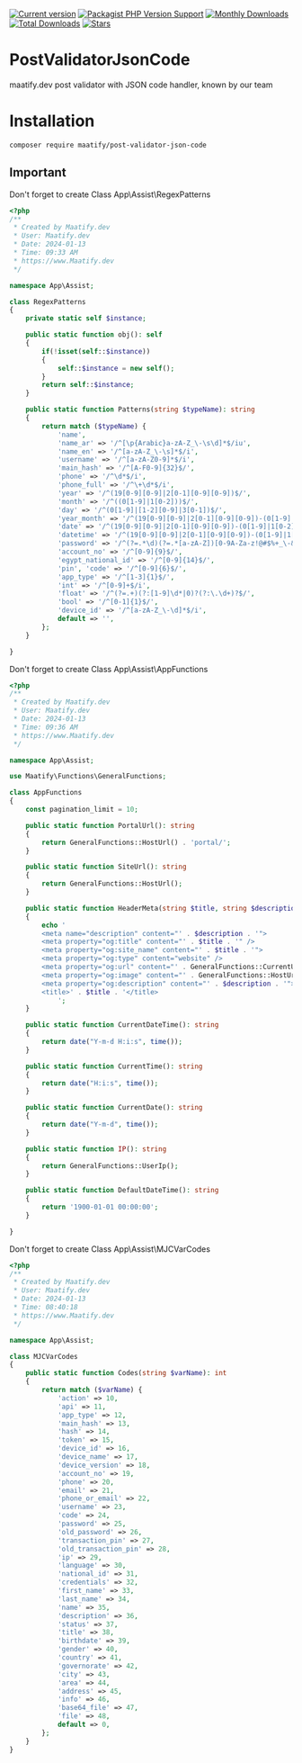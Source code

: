 [![Current version](https://img.shields.io/packagist/v/maatify/post-validator-json-code)][pkg]
[![Packagist PHP Version Support](https://img.shields.io/packagist/php-v/maatify/post-validator-json-code)][pkg]
[![Monthly Downloads](https://img.shields.io/packagist/dm/maatify/post-validator-json-code)][pkg-stats]
[![Total Downloads](https://img.shields.io/packagist/dt/maatify/post-validator-json-code)][pkg-stats]
[![Stars](https://img.shields.io/packagist/stars/maatify/post-validator-json-code)](https://github.com/maatify/Mailer/post-validator-json-code)

# PostValidatorJsonCode

maatify.dev post validator with JSON code handler, known by our team


[pkg]: <https://packagist.org/packages/maatify/mailer>
[pkg-stats]: <https://packagist.org/packages/maatify/mailer/stats>


# Installation

```shell
composer require maatify/post-validator-json-code
```
    
## Important
Don't forget to create Class App\Assist\RegexPatterns

```php
<?php
/**
 * Created by Maatify.dev
 * User: Maatify.dev
 * Date: 2024-01-13
 * Time: 09:33 AM
 * https://www.Maatify.dev
 */

namespace App\Assist;

class RegexPatterns
{
    private static self $instance;

    public static function obj(): self
    {
        if(!isset(self::$instance))
        {
            self::$instance = new self();
        }
        return self::$instance;
    }

    public static function Patterns(string $typeName): string
    {
        return match ($typeName) {
            'name',
            'name_ar' => '/^[\p{Arabic}a-zA-Z_\-\s\d]*$/iu',
            'name_en' => '/^[a-zA-Z_\-\s]*$/i',
            'username' => '/^[a-zA-Z0-9]*$/i',
            'main_hash' => '/^[A-F0-9]{32}$/',
            'phone' => '/^\d*$/i',
            'phone_full' => '/^\+\d*$/i',
            'year' => '/^(19[0-9][0-9]|2[0-1][0-9][0-9])$/',
            'month' => '/^((0[1-9]|1[0-2]))$/',
            'day' => '/^(0[1-9]|[1-2][0-9]|3[0-1])$/',
            'year_month' => '/^(19[0-9][0-9]|2[0-1][0-9][0-9])-(0[1-9]|1[0-2])$/',
            'date' => '/^(19[0-9][0-9]|2[0-1][0-9][0-9])-(0[1-9]|1[0-2])-(0[1-9]|[1-2][0-9]|3[0-1])$/',
            'datetime' => '/^(19[0-9][0-9]|2[0-1][0-9][0-9])-(0[1-9]|1[0-2])-(0[1-9]|[1-2][0-9]|3[0-1]) (0[0-9]|1[0-9]|2[0-3]):([0-5][0-9]):([0-5][0-9])$/',
            'password' => '/^(?=.*\d)(?=.*[a-zA-Z])[0-9A-Za-z!@#$%+_\-&]{7,70}$/',
            'account_no' => '/^[0-9]{9}$/',
            'egypt_national_id' => '/^[0-9]{14}$/',
            'pin', 'code' => '/^[0-9]{6}$/',
            'app_type' => '/^[1-3]{1}$/',
            'int' => '/^[0-9]+$/i',
            'float' => '/^(?=.+)(?:[1-9]\d*|0)?(?:\.\d+)?$/',
            'bool' => '/^[0-1]{1}$/',
            'device_id' => '/^[a-zA-Z_\-\d]*$/i',
            default => '',
        };
    }

}
```

Don't forget to create Class App\Assist\AppFunctions

```php
<?php
/**
 * Created by Maatify.dev
 * User: Maatify.dev
 * Date: 2024-01-13
 * Time: 09:36 AM
 * https://www.Maatify.dev
 */

namespace App\Assist;

use Maatify\Functions\GeneralFunctions;

class AppFunctions
{
    const pagination_limit = 10;

    public static function PortalUrl(): string
    {
        return GeneralFunctions::HostUrl() . 'portal/';
    }

    public static function SiteUrl(): string
    {
        return GeneralFunctions::HostUrl();
    }

    public static function HeaderMeta(string $title, string $description): void
    {
        echo '
        <meta name="description" content="' . $description . '">
        <meta property="og:title" content="' . $title . '" />
        <meta property="og:site_name" content="' . $title . '">
        <meta property="og:type" content="website" />
        <meta property="og:url" content="' . GeneralFunctions::CurrentUrl() . '">
        <meta property="og:image" content="' . GeneralFunctions::HostUrl() . 'images/logo.png" />
        <meta property="og:description" content="' . $description . '">
        <title>' . $title . '</title> 
            ';
    }

    public static function CurrentDateTime(): string
    {
        return date("Y-m-d H:i:s", time());
    }

    public static function CurrentTime(): string
    {
        return date("H:i:s", time());
    }

    public static function CurrentDate(): string
    {
        return date("Y-m-d", time());
    }

    public static function IP(): string
    {
        return GeneralFunctions::UserIp();
    }

    public static function DefaultDateTime(): string
    {
        return '1900-01-01 00:00:00';
    }

}

```

Don't forget to create Class App\Assist\MJCVarCodes

```php
<?php
/**
 * Created by Maatify.dev
 * User: Maatify.dev
 * Date: 2024-01-13
 * Time: 08:40:18
 * https://www.Maatify.dev
 */

namespace App\Assist;

class MJCVarCodes
{
    public static function Codes(string $varName): int
    {
        return match ($varName) {
            'action' => 10,
            'api' => 11,
            'app_type' => 12,
            'main_hash' => 13,
            'hash' => 14,
            'token' => 15,
            'device_id' => 16,
            'device_name' => 17,
            'device_version' => 18,
            'account_no' => 19,
            'phone' => 20,
            'email' => 21,
            'phone_or_email' => 22,
            'username' => 23,
            'code' => 24,
            'password' => 25,
            'old_password' => 26,
            'transaction_pin' => 27,
            'old_transaction_pin' => 28,
            'ip' => 29,
            'language' => 30,
            'national_id' => 31,
            'credentials' => 32,
            'first_name' => 33,
            'last_name' => 34,
            'name' => 35,
            'description' => 36,
            'status' => 37,
            'title' => 38,
            'birthdate' => 39,
            'gender' => 40,
            'country' => 41,
            'governorate' => 42,
            'city' => 43,
            'area' => 44,
            'address' => 45,
            'info' => 46,
            'base64_file' => 47,
            'file' => 48,
            default => 0,
        };
    }
}
```
